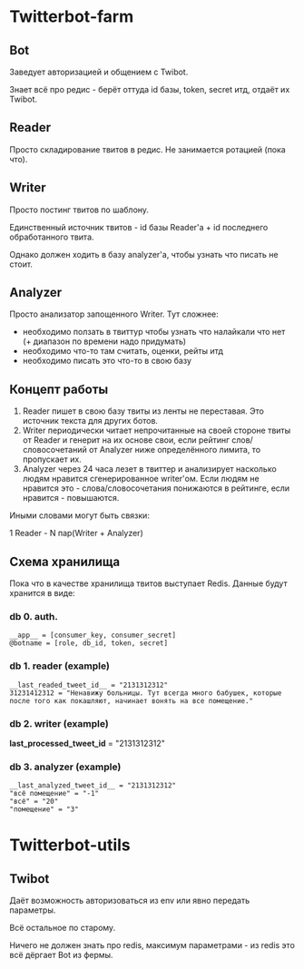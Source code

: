 # Twitterbot-farm

## Bot

Заведует авторизацией и общением с Twibot.

Знает всё про редис - берёт оттуда id базы, token, secret итд, отдаёт их Twibot.

## Reader

Просто складирование твитов в редис. Не занимается ротацией (пока что).

## Writer

Просто постинг твитов по шаблону.

Единственный источник твитов - id базы Reader'а + id последнего обработанного твита.

Однако должен ходить в базу analyzer'а, чтобы узнать что писать не стоит.

## Analyzer

Просто анализатор запощенного Writer. Тут сложнее:

- необходимо ползать в твиттур чтобы узнать что налайкали что нет (+ диапазон по времени надо придумать)
- необходимо что-то там считать, оценки, рейты итд
- необходимо писать это что-то в свою базу

## Концепт работы

1. Reader пишет в свою базу твиты из ленты не переставая. Это источник текста для других ботов.
2. Writer периодически читает непрочитанные на своей стороне твиты от Reader и генерит на их основе свои, если рейтинг слов/словосочетаний от Analyzer ниже определённого лимита, то пропускает их.
3. Analyzer через 24 часа лезет в твиттер и анализирует насколько людям нравится сгенерированное writer'ом. Если людям не нравится это - слова/словосочетания понижаются в рейтинге, если нравится - повышаются.

Иными словами могут быть связки:

1 Reader - N пар(Writer + Analyzer)

## Схема хранилища

Пока что в качестве хранилища твитов выступает Redis. Данные будут хранится в виде:

### db 0. auth.
```
__app__ = [consumer_key, consumer_secret]
@botname = [role, db_id, token, secret]
```

### db 1. reader (example)
```
__last_readed_tweet_id__ = "2131312312"
31231412312 = "Ненавижу больницы. Тут всегда много бабушек, которые после того как покашляют, начинает вонять на все помещение."
```

### db 2. writer (example)
__last_processed_tweet_id__ = "2131312312"

### db 3. analyzer (example)
```
__last_analyzed_tweet_id__ = "2131312312"
"всё помещение" = "-1"
"всё" = "20"
"помещение" = "3"
```

# Twitterbot-utils

## Twibot

Даёт возможность авторизоваться из env или явно передать параметры.

Всё остальное по старому.

Ничего не должен знать про redis, максимум параметрами - из redis это всё дёргает Bot из фермы.

